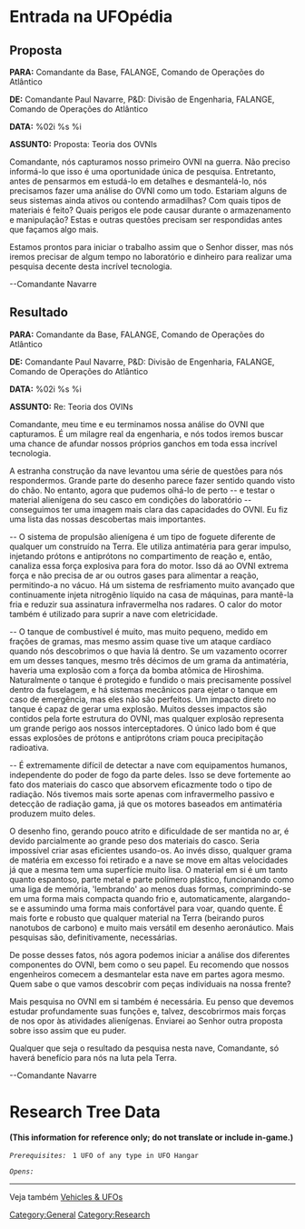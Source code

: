 # Entrada na UFOpédia

## Proposta

**PARA:** Comandante da Base, FALANGE, Comando de Operações do Atlântico

**DE:** Comandante Paul Navarre, P&D: Divisão de Engenharia, FALANGE,
Comando de Operações do Atlântico

**DATA:** %02i %s %i

**ASSUNTO:** Proposta: Teoria dos OVNIs

Comandante, nós capturamos nosso primeiro OVNI na guerra. Não preciso
informá-lo que isso é uma oportunidade única de pesquisa. Entretanto,
antes de pensarmos em estudá-lo em detalhes e desmantelá-lo, nós
precisamos fazer uma análise do OVNI como um todo. Estariam alguns de
seus sistemas ainda ativos ou contendo armadilhas? Com quais tipos de
materiais é feito? Quais perigos ele pode causar durante o armazenamento
e manipulação? Estas e outras questões precisam ser respondidas antes
que façamos algo mais.

Estamos prontos para iniciar o trabalho assim que o Senhor disser, mas
nós iremos precisar de algum tempo no laboratório e dinheiro para
realizar uma pesquisa decente desta incrível tecnologia.

--Comandante Navarre

## Resultado

**PARA:** Comandante da Base, FALANGE, Comando de Operações do Atlântico

**DE:** Comandante Paul Navarre, P&D: Divisão de Engenharia, FALANGE,
Comando de Operações do Atlântico

**DATA:** %02i %s %i

**ASSUNTO:** Re: Teoria dos OVINs

Comandante, meu time e eu terminamos nossa análise do OVNI que
capturamos. É um milagre real da engenharia, e nós todos iremos buscar
uma chance de afundar nossos próprios ganchos em toda essa incrível
tecnologia.

A estranha construção da nave levantou uma série de questões para nós
respondermos. Grande parte do desenho parece fazer sentido quando visto
do chão. No entanto, agora que pudemos olhá-lo de perto -- e testar o
material alienígena do seu casco em condições do laboratório --
conseguimos ter uma imagem mais clara das capacidades do OVNI. Eu fiz
uma lista das nossas descobertas mais importantes.

-- O sistema de propulsão alienígena é um tipo de foguete diferente de
qualquer um construído na Terra. Ele utiliza antimatéria para gerar
impulso, injetando prótons e antiprótons no compartimento de reação e,
então, canaliza essa força explosiva para fora do motor. Isso dá ao OVNI
extrema força e não precisa de ar ou outros gases para alimentar a
reação, permitindo-a no vácuo. Há um sistema de resfriamento muito
avançado que continuamente injeta nitrogênio líquido na casa de
máquinas, para mantê-la fria e reduzir sua assinatura infravermelha nos
radares. O calor do motor também é utilizado para suprir a nave com
eletricidade.

-- O tanque de combustível é muito, mas muito pequeno, medido em frações
de gramas, mas mesmo assim quase tive um ataque cardíaco quando nós
descobrimos o que havia lá dentro. Se um vazamento ocorrer em um desses
tanques, mesmo três décimos de um grama da antimatéria, haveria uma
explosão com a força da bomba atômica de Hiroshima. Naturalmente o
tanque é protegido e fundido o mais precisamente possível dentro da
fuselagem, e há sistemas mecânicos para ejetar o tanque em caso de
emergência, mas eles não são perfeitos. Um impacto direto no tanque é
capaz de gerar uma explosão. Muitos desses impactos são contidos pela
forte estrutura do OVNI, mas qualquer explosão representa um grande
perigo aos nossos interceptadores. O único lado bom é que essas
explosões de prótons e antiprótons criam pouca precipitação radioativa.

-- É extremamente difícil de detectar a nave com equipamentos humanos,
independente do poder de fogo da parte deles. Isso se deve fortemente ao
fato dos materiais do casco que absorvem eficazmente todo o tipo de
radiação. Nós tivemos mais sorte apenas com infravermelho passivo e
detecção de radiação gama, já que os motores baseados em antimatéria
produzem muito deles.

O desenho fino, gerando pouco atrito e dificuldade de ser mantida no ar,
é devido parcialmente ao grande peso dos materiais do casco. Seria
impossível criar asas eficientes usando-os. Ao invés disso, qualquer
grama de matéria em excesso foi retirado e a nave se move em altas
velocidades já que a mesma tem uma superfície muito lisa. O material em
si é um tanto quanto espantoso, parte metal e parte polímero plástico,
funcionando como uma liga de memória, 'lembrando' ao menos duas formas,
comprimindo-se em uma forma mais compacta quando frio e,
automaticamente, alargando-se e assumindo uma forma mais confortável
para voar, quando quente. É mais forte e robusto que qualquer material
na Terra (beirando puros nanotubos de carbono) e muito mais versátil em
desenho aeronáutico. Mais pesquisas são, definitivamente, necessárias.

De posse desses fatos, nós agora podemos iniciar a análise dos
diferentes componentes do OVNI, bem como o seu papel. Eu recomendo que
nossos engenheiros comecem a desmantelar esta nave em partes agora
mesmo. Quem sabe o que vamos descobrir com peças individuais na nossa
frente?

Mais pesquisa no OVNI em si também é necessária. Eu penso que devemos
estudar profundamente suas funções e, talvez, descobrirmos mais forças
de nos opor às atividades alienígenas. Enviarei ao Senhor outra proposta
sobre isso assim que eu puder.

Qualquer que seja o resultado da pesquisa nesta nave, Comandante, só
haverá benefício para nós na luta pela Terra.

--Comandante Navarre

# Research Tree Data

**(This information for reference only; do not translate or include
in-game.)**

*`Prerequisites:`*
` 1 UFO of any type in UFO Hangar`

*`Opens:`*

------------------------------------------------------------------------

Veja também [Vehicles & UFOs](Vehicles_&_UFOs "wikilink")

[Category:General](Category:General "wikilink")
[Category:Research](Category:Research "wikilink")